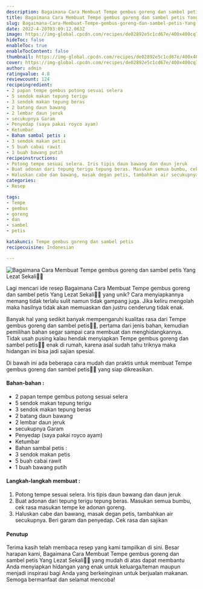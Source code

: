 ```yaml
---
description: Bagaimana Cara Membuat Tempe gembus goreng dan sambel petis Yang Lezat Sekali"
title: Bagaimana Cara Membuat Tempe gembus goreng dan sambel petis Yang Lezat Sekali
slug: Bagaimana-Cara-Membuat-Tempe-gembus-goreng-dan-sambel-petis-Yang-Lezat-Sekali
date: 2022-4-20T03:09:12.063Z
image: https://img-global.cpcdn.com/recipes/de02892e5c1cd67e/400x400cq70/photo.jpg
hideToc: false
enableToc: true
enableTocContent: false
thumbnail: https://img-global.cpcdn.com/recipes/de02892e5c1cd67e/400x400cq70/photo.jpg
cover: https://img-global.cpcdn.com/recipes/de02892e5c1cd67e/400x400cq70/photo.jpg
author: admin
ratingvalue: 4.8
reviewcount: 124
recipeingredient:
- 2 papan tempe gembus potong sesuai selera
- 5 sendok makan tepung terigu
- 3 sendok makan tepung beras
- 2 batang daun bawang
- 2 lembar daun jeruk
- secukupnya Garam
- Penyedap (saya pakai royco ayam)
- Ketumbar
- Bahan sambal petis :
- 3 sendok makan petis
- 5 buah cabai rawit
- 1 buah bawang putih
recipeinstructions:
- Potong tempe sesuai selera. Iris tipis daun bawang dan daun jeruk
- Buat adonan dari tepung terigu tepung beras. Masukan semua bumbu, cek rasa masukan tempe ke adonan goreng.
- Haluskan cabe dan bawang, masak degan petis, tambahkan air secukupnya. Beri garam dan penyedap. Cek rasa dan sajikan
categories:
- Resep

tags:
- Tempe
- gembus
- goreng
- dan
- sambel
- petis

katakunci: Tempe gembus goreng dan sambel petis
recipecuisine: Indonesian

---
```


![Bagaimana Cara Membuat Tempe gembus goreng dan sambel petis Yang Lezat Sekali👩‍🍳](https://img-global.cpcdn.com/recipes/de02892e5c1cd67e/400x400cq70/photo.jpg)

Lagi mencari ide resep Bagaimana Cara Membuat Tempe gembus goreng dan sambel petis Yang Lezat Sekali👩‍🍳 yang unik? Cara menyiapkannya memang tidak terlalu sulit namun tidak gampang juga. Jika keliru mengolah maka hasilnya tidak akan memuaskan dan justru cenderung tidak enak.

Banyak hal yang sedikit banyak mempengaruhi kualitas rasa dari Tempe gembus goreng dan sambel petis👩‍🍳, pertama dari jenis bahan, kemudian pemilihan bahan segar sampai cara membuat dan menghidangkannya. Tidak usah pusing kalau hendak menyiapkan Tempe gembus goreng dan sambel petis👩‍🍳 enak di rumah, karena asal sudah tahu triknya maka hidangan ini bisa jadi sajian spesial.

Di bawah ini ada beberapa cara mudah dan praktis untuk membuat Tempe gembus goreng dan sambel petis👩‍🍳 yang siap dikreasikan.

<!--inarticleads1-->

#### Bahan-bahan :

- 2 papan tempe gembus potong sesuai selera
- 5 sendok makan tepung terigu
- 3 sendok makan tepung beras
- 2 batang daun bawang
- 2 lembar daun jeruk
- secukupnya Garam
- Penyedap (saya pakai royco ayam)
- Ketumbar
- Bahan sambal petis :
- 3 sendok makan petis
- 5 buah cabai rawit
- 1 buah bawang putih

<!--inarticleads2-->

#### Langkah-langkah membuat :

1. Potong tempe sesuai selera. Iris tipis daun bawang dan daun jeruk
1. Buat adonan dari tepung terigu tepung beras. Masukan semua bumbu, cek rasa masukan tempe ke adonan goreng.
1. Haluskan cabe dan bawang, masak degan petis, tambahkan air secukupnya. Beri garam dan penyedap. Cek rasa dan sajikan

#### Penutup

Terima kasih telah membaca resep yang kami tampilkan di sini. Besar harapan kami, Bagaimana Cara Membuat Tempe gembus goreng dan sambel petis Yang Lezat Sekali👩‍🍳 yang mudah di atas dapat membantu Anda menyiapkan hidangan yang enak untuk keluarga/teman maupun menjadi inspirasi bagi Anda yang berkeinginan untuk berjualan makanan. Semoga bermanfaat dan selamat mencoba!